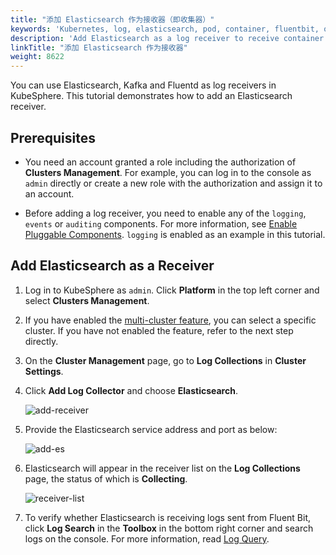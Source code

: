```yaml
---
title: "添加 Elasticsearch 作为接收器（即收集器）"
keywords: 'Kubernetes, log, elasticsearch, pod, container, fluentbit, output'
description: 'Add Elasticsearch as a log receiver to receive container logs'
linkTitle: "添加 Elasticsearch 作为接收器"
weight: 8622
---
```

You can use Elasticsearch, Kafka and Fluentd as log receivers in KubeSphere. This tutorial demonstrates how to add an Elasticsearch receiver.

## Prerequisites

- You need an account granted a role including the authorization of **Clusters Management**. For example, you can log in to the console as `admin` directly or create a new role with the authorization and assign it to an account.

- Before adding a log receiver, you need to enable any of the `logging`, `events` or `auditing` components. For more information, see [Enable Pluggable Components](../../../../pluggable-components/). `logging` is enabled as an example in this tutorial.

## Add Elasticsearch as a Receiver

1. Log in to KubeSphere as `admin`. Click **Platform** in the top left corner and select **Clusters Management**.

2. If you have enabled the [multi-cluster feature](../../../../multicluster-management), you can select a specific cluster. If you have not enabled the feature, refer to the next step directly.

3. On the **Cluster Management** page, go to **Log Collections** in **Cluster Settings**.

4. Click **Add Log Collector** and choose **Elasticsearch**.

    ![add-receiver](/images/docs/cluster-administration/cluster-settings/log-collections/add-es-as-receiver/add-receiver.png)

5. Provide the Elasticsearch service address and port as below:

    ![add-es](/images/docs/cluster-administration/cluster-settings/log-collections/add-es-as-receiver/add-es.png)

6. Elasticsearch will appear in the receiver list on the **Log Collections** page, the status of which is **Collecting**.

    ![receiver-list](/images/docs/cluster-administration/cluster-settings/log-collections/add-es-as-receiver/receiver-list.png)

7. To verify whether Elasticsearch is receiving logs sent from Fluent Bit, click **Log Search** in the **Toolbox** in the bottom right corner and search logs on the console. For more information, read [Log Query](../../../../toolbox/log-query/).

